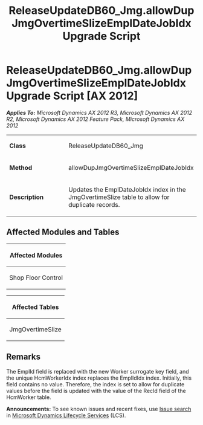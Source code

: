 ﻿---
title: ReleaseUpdateDB60_Jmg.allowDupJmgOvertimeSlizeEmplDateJobIdx Upgrade Script
TOCTitle: ReleaseUpdateDB60_Jmg.allowDupJmgOvertimeSlizeEmplDateJobIdx Upgrade Script
ms:assetid: 081e8a89-7c97-af48-0218-95be34930f55
ms:mtpsurl: https://msdn.microsoft.com/en-us/library/JJ684780(v=AX.60)
ms:contentKeyID: 49706475
ms.date: 05/18/2015
mtps_version: v=AX.60
---

# ReleaseUpdateDB60\_Jmg.allowDupJmgOvertimeSlizeEmplDateJobIdx Upgrade Script [AX 2012]


_**Applies To:** Microsoft Dynamics AX 2012 R3, Microsoft Dynamics AX 2012 R2, Microsoft Dynamics AX 2012 Feature Pack, Microsoft Dynamics AX 2012_

<table>
<colgroup>
<col style="width: 50%" />
<col style="width: 50%" />
</colgroup>
<tbody>
<tr class="odd">
<td><p><strong>Class</strong></p></td>
<td><p>ReleaseUpdateDB60_Jmg</p></td>
</tr>
<tr class="even">
<td><p><strong>Method</strong></p></td>
<td><p>allowDupJmgOvertimeSlizeEmplDateJobIdx</p></td>
</tr>
<tr class="odd">
<td><p><strong>Description</strong></p></td>
<td><p>Updates the EmplDateJobIdx index in the JmgOvertimeSlize table to allow for duplicate records.</p></td>
</tr>
</tbody>
</table>


## Affected Modules and Tables

<table>
<colgroup>
<col style="width: 100%" />
</colgroup>
<thead>
<tr class="header">
<th><p>Affected Modules</p></th>
</tr>
</thead>
<tbody>
<tr class="odd">
<td><p>Shop Floor Control</p></td>
</tr>
</tbody>
</table>


<table>
<colgroup>
<col style="width: 100%" />
</colgroup>
<thead>
<tr class="header">
<th><p>Affected Tables</p></th>
</tr>
</thead>
<tbody>
<tr class="odd">
<td><p>JmgOvertimeSlize</p></td>
</tr>
</tbody>
</table>


## Remarks

The EmplId field is replaced with the new Worker surrogate key field, and the unique HcmWorkerIdx index replaces the EmplIdIdx index. Initially, this field contains no value. Therefore, the index is set to allow for duplicate values before the field is updated with the value of the RecId field of the HcmWorker table.

  
**Announcements:** To see known issues and recent fixes, use [Issue search](http://go.microsoft.com/fwlink/?linkid=389258) in [Microsoft Dynamics Lifecycle Services](http://go.microsoft.com/fwlink/?linkid=306505) (LCS).

